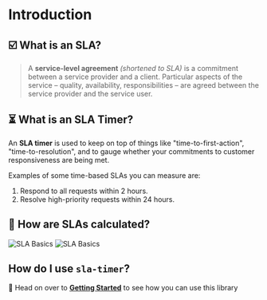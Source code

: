 # Introduction

## ☑️ What is an SLA?

> A **service-level agreement** _(shortened to SLA)_ is a commitment between a service provider and a client. Particular aspects of the service – quality, availability, responsibilities – are agreed between the service provider and the service user.

## ⏳ What is an SLA Timer?

An **SLA timer** is used to keep on top of things like "time-to-first-action", "time-to-resolution", and to gauge whether your commitments to customer responsiveness are being met. 

Examples of some time-based SLAs you can measure are:

1. Respond to all requests within 2 hours.
2. Resolve high-priority requests within 24 hours.

## 👾 How are SLAs calculated?

<script setup>
import { withBase, useData } from 'vitepress';

const { theme } = useData()
</script>


<a :href="withBase('/images/sla_basic_light.svg')">
    <img :src="withBase('/images/sla_basic_dark.svg')" alt="SLA Basics" class="w-full my-20 hidden dark:block">
    <img :src="withBase('/images/sla_basic_light.svg')" alt="SLA Basics" class="w-full my-20 dark:hidden">
</a>

## How do I use `sla-timer`?

🎉 Head on over to **[Getting Started](/guide/getting_started.md)** to see how you can use this library
